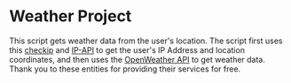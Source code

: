 # Weather Project
This script gets weather data from the user's location. The script first uses this [checkip](http://checkip.dyndns.org/) and [IP-API](https://ip-api.com/) to get the user's IP Address and location coordinates, and then uses the [OpenWeather API](https://openweathermap.org/api) to get weather data. Thank you to these entities for providing their services for free.
